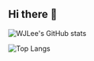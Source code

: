 ## Hi there 👋
![WJLee's GitHub stats](https://github-readme-stats.vercel.app/api?username=WJLee22&show_icons=true&theme=radical)

![Top Langs](https://github-readme-stats.vercel.app/api/top-langs/?username=WJLee22&layout=compact&theme=tokyonight)<br/>
<!--
**WJLee22/WJLee22** is a ✨ _special_ ✨ repository because its `README.md` (this file) appears on your GitHub profile.

Here are some ideas to get you started:

- 🔭 I’m currently working on ...
- 🌱 I’m currently learning ...
- 👯 I’m looking to collaborate on ...
- 🤔 I’m looking for help with ...
- 💬 Ask me about ...
- 📫 How to reach me: ...
- 😄 Pronouns: ...
- ⚡ Fun fact: ...
-->

